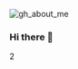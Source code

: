 ![gh_about_me](https://user-images.githubusercontent.com/48498224/111026873-c6f47f80-83ba-11eb-99b4-f5fdeee8517b.png)

<!--
**WJVincent/WJVIncent** is a ✨ _special_ ✨ repository because its `README.md` (this file) appears on your GitHub profile.

Here are some ideas to get you started:

- 🔭 I’m currently working on ...
- 🌱 I’m currently learning ...
- 👯 I’m looking to collaborate on ...
- 🤔 I’m looking for help with ...
- 💬 Ask me about ...![gh_about_me](https://user-images.githubusercontent.com/48498224/111026873-c6f47f80-83ba-11eb-99b4-f5fdeee8517b.png)
- 📫 How to reach me: ...
- 😄 Pronouns: ...
- ⚡ Fun fact: ...
-->
### Hi there 👋
2
